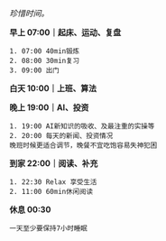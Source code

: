 *珍惜时间。*

**早上 07:00｜起床、运动、复盘**

	1. 07:00 40min锻炼
	2. 08:00 30min复习
	3. 09:00 出门


**白天 10:00｜上班、算法**


**晚上 19:00｜AI、投资**

	1. 19:00 AI新知识的吸收、及最注重的实操等
	2. 20:00 每天的新闻、投资情况
	晚班时候更适合调节，晚餐不宜吃饱容易失神犯困


**到家 22:00｜阅读、补充**

	1. 22:30 Relax 享受生活
	2. 11:00 60min休闲阅读


**休息 00:30**

	一天至少要保持7小时睡眠